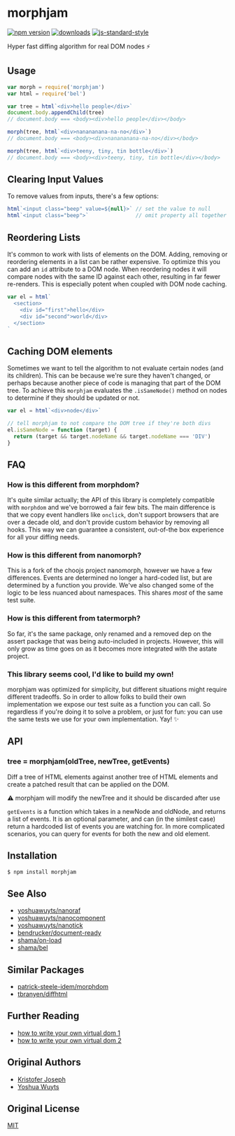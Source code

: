 # morphjam
[![npm version][2]][3]
[![downloads][8]][9] [![js-standard-style][10]][11]

Hyper fast diffing algorithm for real DOM nodes :zap:

## Usage
```js
var morph = require('morphjam')
var html = require('bel')

var tree = html`<div>hello people</div>`
document.body.appendChild(tree)
// document.body === <body><div>hello people</div></body>

morph(tree, html`<div>nanananana-na-no</div>`)
// document.body === <body><div>nanananana-na-no</div></body>

morph(tree, html`<div>teeny, tiny, tin bottle</div>`)
// document.body === <body><div>teeny, tiny, tin bottle</div></body>
```

## Clearing Input Values
To remove values from inputs, there's a few options:
```js
html`<input class="beep" value=${null}>` // set the value to null
html`<input class="beep">`               // omit property all together
```

## Reordering Lists
It's common to work with lists of elements on the DOM. Adding, removing or
reordering elements in a list can be rather expensive. To optimize this you can
add an `id` attribute to a DOM node. When reordering nodes it will compare
nodes with the same ID against each other, resulting in far fewer re-renders.
This is especially potent when coupled with DOM node caching.

```js
var el = html`
  <section>
    <div id="first">hello</div>
    <div id="second">world</div>
  </section>
`
```

## Caching DOM elements
Sometimes we want to tell the algorithm to not evaluate certain nodes (and its
children). This can be because we're sure they haven't changed, or perhaps
because another piece of code is managing that part of the DOM tree. To achieve
this `morphjam` evaluates the `.isSameNode()` method on nodes to determine if
they should be updated or not.

```js
var el = html`<div>node</div>`

// tell morphjam to not compare the DOM tree if they're both divs
el.isSameNode = function (target) {
  return (target && target.nodeName && target.nodeName === 'DIV')
}
```

## FAQ
### How is this different from morphdom?
It's quite similar actually; the API of this library is completely compatible
with `morphdom` and we've borrowed a fair few bits. The main difference is that
we copy event handlers like `onclick`, don't support browsers that are over a
decade old, and don't provide custom behavior by removing all hooks. This way
we can guarantee a consistent, out-of-the box experience for all your diffing
needs.

### How is this different from nanomorph?
This is a fork of the choojs project nanomorph, however we have a few differences.
Events are determined no longer a hard-coded list, but are determined by a function
you provide. We've also changed some of the logic to be less nuanced about namespaces. This shares _most_ of the same test suite.

### How is this different from tatermorph?
So far, it's the same package, only renamed and a removed dep on the assert package that was being auto-included in projects. However, this will only grow as time goes on as it becomes more integrated with the astate project.

### This library seems cool, I'd like to build my own!
morphjam was optimized for simplicity, but different situations might require
different tradeoffs. So in order to allow folks to build their own
implementation we expose our test suite as a function you can call. So
regardless if you're doing it to solve a problem, or just for fun: you can use
the same tests we use for your own implementation. Yay! :sparkles:

## API
### tree = morphjam(oldTree, newTree, getEvents)
Diff a tree of HTML elements against another tree of HTML elements and create
a patched result that can be applied on the DOM.

:warning: morphjam will modify the newTree and it should be discarded after use

`getEvents` is a function which takes in a newNode and oldNode, and returns
a list of events. It is an optional parameter, and can (in the similest case)
return a hardcoded list of events you are watching for. In more complicated
scenarios, you can query for events for both the new and old element.

## Installation
```sh
$ npm install morphjam
```

## See Also
- [yoshuawuyts/nanoraf](https://github.com/yoshuawuyts/nanoraf)
- [yoshuawuyts/nanocomponent](https://github.com/yoshuawuyts/nanocomponent)
- [yoshuawuyts/nanotick](https://github.com/yoshuawuyts/nanotick)
- [bendrucker/document-ready](https://github.com/bendrucker/document-ready)
- [shama/on-load](https://github.com/shama/on-load)
- [shama/bel](https://github.com/shama/bel)

## Similar Packages
- [patrick-steele-idem/morphdom](https://github.com/patrick-steele-idem/morphdom)
- [tbranyen/diffhtml](https://github.com/tbranyen/diffhtml)

## Further Reading
- [how to write your own virtual dom 1][own-vdom-1]
- [how to write your own virtual dom 2][own-vdom-2]

## Original Authors
- [Kristofer Joseph](https://github.com/kristoferjoseph)
- [Yoshua Wuyts](https://github.com/yoshuawuyts)

## Original License
[MIT](https://tldrlegal.com/license/mit-license)

[2]: https://img.shields.io/npm/v/morphjam.svg?style=flat-square
[3]: https://npmjs.org/package/morphjam
[8]: http://img.shields.io/npm/dm/morphjam.svg?style=flat-square
[9]: https://npmjs.org/package/morphjam
[10]: https://img.shields.io/badge/code%20style-standard-brightgreen.svg?style=flat-square
[11]: https://github.com/feross/standard

[mt]: https://en.wikipedia.org/wiki/Merkle_tree
[own-vdom-1]: https://medium.com/@deathmood/how-to-write-your-own-virtual-dom-ee74acc13060
[own-vdom-2]: https://medium.com/@deathmood/write-your-virtual-dom-2-props-events-a957608f5c76
[hyperstream]: https://github.com/substack/hyperstream
